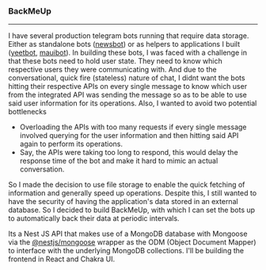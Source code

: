 ### BackMeUp
-----
I have several production telegram bots running that require data storage. Either as standalone bots ([newsbot](https://github.com/olamileke/politicalnewsbot "newsbot")) or as helpers to applications I built ([yeetbot](https://github.com/olamileke/yeetbot "yeetbot"), [mauibot](https://t.me/mauibot "mauibot")).  In building these bots, I was faced with a challenge in that these bots need to hold user state. They need to know which respective users they were communicating with. And due to the conversational, quick fire (stateless) nature of chat, I didnt want the bots hitting their respective APIs on every single message to know which user from the integrated API was sending the message  so as to be able to use said user information for its operations. Also, I wanted to avoid two potential bottlenecks 
- Overloading the APIs with too many requests if every single message involved querying for the user information and then hitting said API again to perform its operations.
- Say, the APIs were taking too long to respond, this would delay the response time of the bot and make it hard to mimic an actual conversation.

So I made the decision to use file storage to enable the quick fetching of information and generally speed up operations. Despite this, I still wanted to have the security of having the application's data stored in an external database. So I decided to build BackMeUp, with which I can set the bots up to automatically back their data at periodic intervals.

Its a Nest JS API that makes use of a MongoDB database with Mongoose via the [@nestjs/mongoose](https://github.com/nestjs/mongoose "@nestjs/mongoose") wrapper as the ODM (Object Document Mapper) to interface with the underlying MongoDB collections. I'll be building the frontend in React and Chakra UI.
